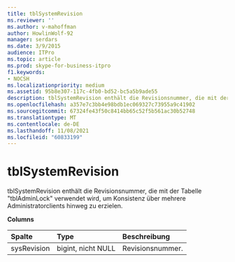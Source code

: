 ```yaml
---
title: tblSystemRevision
ms.reviewer: ''
ms.author: v-mahoffman
author: HowlinWolf-92
manager: serdars
ms.date: 3/9/2015
audience: ITPro
ms.topic: article
ms.prod: skype-for-business-itpro
f1.keywords:
- NOCSH
ms.localizationpriority: medium
ms.assetid: 95b8e307-117c-4fb0-bd52-bc5a5b9ade55
description: tblSystemRevision enthält die Revisionsnummer, die mit der Tabelle "tblAdminLock" verwendet wird, um Konsistenz über mehrere Administratorclients hinweg zu erzielen.
ms.openlocfilehash: a357e7c3bb4e98bdb1ec069327c73955a9c41902
ms.sourcegitcommit: 67324fe43f50c8414bb65c52f5b561ac30b52748
ms.translationtype: MT
ms.contentlocale: de-DE
ms.lasthandoff: 11/08/2021
ms.locfileid: "60833199"
---
```

# <a name="tblsystemrevision"></a>tblSystemRevision
 
tblSystemRevision enthält die Revisionsnummer, die mit der Tabelle "tblAdminLock" verwendet wird, um Konsistenz über mehrere Administratorclients hinweg zu erzielen.
  
**Columns**

|**Spalte**|**Type**|**Beschreibung**|
|:-----|:-----|:-----|
|sysRevision  <br/> |bigint, nicht NULL  <br/> |Revisionsnummer.  <br/> |
   

